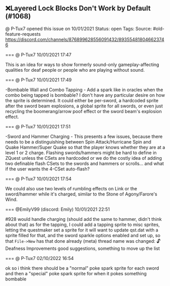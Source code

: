 ## ❌Layered Lock Blocks Don't Work by Default (#1068)
@ P-Tux7 opened this issue on 10/01/2021
Status: open
Tags: 
Source: #old-feature-requests https://discord.com/channels/876899628556091432/893554818046623746


=== @ P-Tux7 10/01/2021 17:47

This is an idea for ways to show formerly sound-only gameplay-affecting qualities for deaf people or people who are playing without sound.

=== @ P-Tux7 10/01/2021 17:49

-Bombable Wall and Combo Tapping - Add a spark like in oracles when the combo being tapped is bombable? I don't have any particular desire on how the sprite is determined. It could either be per-sword, a hardcoded sprite after the sword beam explosions, a global sprite for all swords, or even just recycling the boomerang/arrow poof effect or the sword beam's explosion effect.

=== @ P-Tux7 10/01/2021 17:51

-Sword and Hammer Charging - This presents a few issues, because there needs to be a distinguishing between Spin Attack/Hurricane Spin and Quake Hammer/Super Quake so that the player knows whether they are at a level 1 or 2 charge. Flashing swords/hammers might be hard to define in ZQuest unless the CSets are hardcoded or we do the costly idea of adding two definable flash CSets to the swords and hammers or scrolls... and what if the user wants the 4-CSet auto-flash?

=== @ P-Tux7 10/01/2021 17:54

We could also use two levels of rumbling effects on Link or the sword/hammer while it's charged, similar to the Stone of Agony/Farore's Wind.

=== @EmilyV99 (discord: Emily) 10/01/2021 22:51

#928 would handle charging (should add the same to hammer, didn't think about that)
as for the tapping, I could add a tapping sprite to misc sprites, letting the questmaker set a sprite for it
will want to update qst.dat with a sprite filled for that, and the sword sparkle options enabled and set up, so that `File->New` has that done already
(meta) thread name was changed: 🔓Deafness Improvements
good suggestions, something to move up the list

=== @ P-Tux7 02/10/2022 16:54

ok so i think there should be a "normal" poke spark sprite for each sword and then a "special" poke spark sprite for when it pokes something bombable
